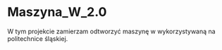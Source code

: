 # Maszyna_W_2.0
W tym projekcie zamierzam odtworzyć maszynę w wykorzystywaną na politechnice śląskiej.
